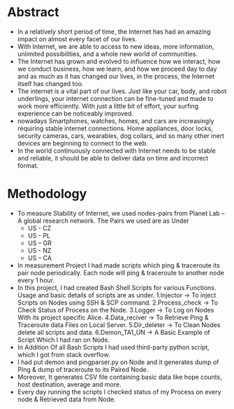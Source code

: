 # Abstract 
- In a relatively short period of time, the Internet has had an amazing impact on almost every facet of our lives. 
- With Internet, we are able to access to new ideas, more information, unlimited possibilities, and a whole new world of communities.
- The Internet has grown and evolved to influence how we interact, how we conduct business, how we learn, and how we proceed day to day and as much as it has changed our lives, in the process, the Internet itself has changed too.
- The internet is a vital part of our lives. Just like your car, body, and robot underlings, your internet connection can be fine-tuned and made to work more efficiently. With just a little bit of effort, your surfing experience can be noticeably improved.
- nowadays Smartphones, watches, homes, and cars are increasingly requiring stable internet connections. Home appliances, door locks, security cameras, cars, wearables, dog collars, and so many other inert devices are beginning to connect to the web.
- In the world continuously connected with Internet needs to be stable and reliable, it should be able to deliver data on time and incorrect format.

# Methodology
- To measure Stability of Internet, we used nodes-pairs from Planet Lab – A global research network. The Pairs we used are as Under
  - US - CZ
  - US - PL
  - US – GR
  - US - NZ
  - US – CA
- In measurement Project I had made scripts which ping & traceroute its pair node periodically. Each node will ping & traceroute to another node every 1 hour.
- In this project, I had created Bash Shell Scripts for various Functions. Usage and basic details of scripts are as under.
  1.Injector -> To inject Scripts on Nodes using SSH & SCP command. 
  2.Process_check -> To Check Status of Process on the Node.
  3.Logger -> To Log on Nodes With its project specific Alice.
  4.Data_reciver -> To Retrieve Ping & Traceroute data Files on Local Server. 
  5.Dir_deleter -> To Clean Nodes delete all scripts and data. 
  6.Demon_TA1_UN -> A Basic Example of Script Which I had ran on Node.
- In Addition Of all Bash Scripts I had used third-party python script, which I got from stack overflow.
- I had put demon and pingparser.py on Node and it generates dump of Ping & dump of traceroute to its Paired Node.
- Moreover, It generates CSV file containing basic data like hope counts, host destination, average and more.
- Every day running the scripts I checked status of my Process on every node & Retrieved data from Node.
